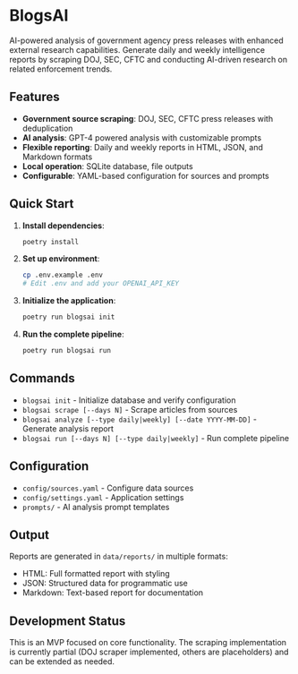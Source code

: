 # BlogsAI

AI-powered analysis of government agency press releases with enhanced external research capabilities. Generate daily and weekly intelligence reports by scraping DOJ, SEC, CFTC and conducting AI-driven research on related enforcement trends.

## Features

- **Government source scraping**: DOJ, SEC, CFTC press releases with deduplication
- **AI analysis**: GPT-4 powered analysis with customizable prompts
- **Flexible reporting**: Daily and weekly reports in HTML, JSON, and Markdown formats
- **Local operation**: SQLite database, file outputs
- **Configurable**: YAML-based configuration for sources and prompts

## Quick Start

1. **Install dependencies**:
   ```bash
   poetry install
   ```

2. **Set up environment**:
   ```bash
   cp .env.example .env
   # Edit .env and add your OPENAI_API_KEY
   ```

3. **Initialize the application**:
   ```bash
   poetry run blogsai init
   ```

4. **Run the complete pipeline**:
   ```bash
   poetry run blogsai run
   ```

## Commands

- `blogsai init` - Initialize database and verify configuration
- `blogsai scrape [--days N]` - Scrape articles from sources
- `blogsai analyze [--type daily|weekly] [--date YYYY-MM-DD]` - Generate analysis report
- `blogsai run [--days N] [--type daily|weekly]` - Run complete pipeline

## Configuration

- `config/sources.yaml` - Configure data sources
- `config/settings.yaml` - Application settings
- `prompts/` - AI analysis prompt templates

## Output

Reports are generated in `data/reports/` in multiple formats:
- HTML: Full formatted report with styling
- JSON: Structured data for programmatic use
- Markdown: Text-based report for documentation

## Development Status

This is an MVP focused on core functionality. The scraping implementation is currently partial (DOJ scraper implemented, others are placeholders) and can be extended as needed.


